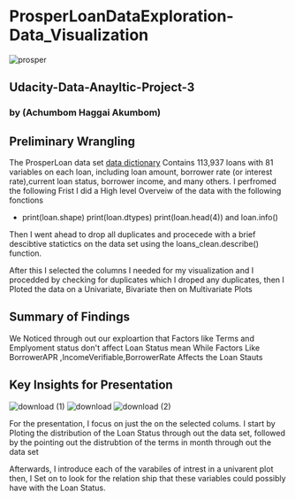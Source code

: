 # ProsperLoanDataExploration-Data_Visualization
![prosper](https://user-images.githubusercontent.com/44718084/197364950-b83790fe-5c1c-4c94-931c-afb894dfafed.png)
## Udacity-Data-Anayltic-Project-3
### by (Achumbom Haggai Akumbom)
## Preliminary Wrangling
The ProsperLoan data set [data dictionary](https://docs.google.com/spreadsheets/d/1gDyi_L4UvIrLTEC6Wri5nbaMmkGmLQBk-Yx3z0XDEtI/edit#gid=0) Contains 113,937 loans with 81 variables on each loan, including loan amount, borrower rate (or interest rate),current loan status, borrower income, and many others. 
I perfromed the following
Frist I did a High level Overveiw of the data with the following fonctions 
<ul>
    <li>
print(loan.shape)
print(loan.dtypes)
print(loan.head(4)) and loan.info()
        </li>
    </ul>
 Then I went ahead to drop all duplicates and procecede with a brief descibtive statictics 
 on the data set using the loans_clean.describe() function.
 
 After this I selected the columns  I needed for my visualization and I procedded by checking for duplicates which I droped any duplicates, then I Ploted the data on a Univariate, Bivariate then on Multivariate Plots

## Summary of Findings

We Noticed through out our exploartion that Factors like Terms and Emplyoment status don't affect Loan Status mean While Factors Like BorrowerAPR ,IncomeVerifiable,BorrowerRate Affects the Loan Stauts


## Key Insights for Presentation
![download (1)](https://user-images.githubusercontent.com/44718084/197365104-4b9960aa-edf9-4274-920d-edcd5d0b2b81.png)
![download](https://user-images.githubusercontent.com/44718084/197365001-5e41474b-98f2-4dba-a5f3-38d7dfa4942e.png)
![download (2)](https://user-images.githubusercontent.com/44718084/197365078-cd307849-e78a-4405-8bf1-e234a0c73fea.png)

For the presentation, I focus on just the on the selected colums. I start by Ploting the distribution of the  Loan Status through out the data set, followed by the pointing out the distrubtion of the terms in month through out the data set

Afterwards, I introduce each of the varabiles of intrest in a univarent plot then, I Set on to look for the relation ship that these variables could possibly have with the Loan Status.
